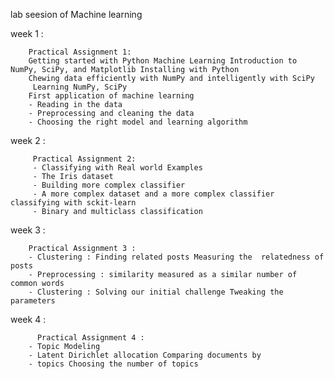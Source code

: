 lab seesion of Machine learning 

week 1 :

        Practical Assignment 1:
        Getting started with Python Machine Learning Introduction to NumPy, SciPy, and Matplotlib Installing with Python
        Chewing data efficiently with NumPy and intelligently with SciPy
         Learning NumPy, SciPy
        First application of machine learning
        - Reading in the data
        - Preprocessing and cleaning the data
        - Choosing the right model and learning algorithm
        
        
week 2 :

         Practical Assignment 2:
         - Classifying with Real world Examples
         - The Iris dataset
         - Building more complex classifier
         - A more complex dataset and a more complex classifier classifying with sckit-learn
         - Binary and multiclass classification
    
    
week 3 :
        
        Practical Assignment 3 :
        - Clustering : Finding related posts Measuring the  relatedness of posts 
        - Preprocessing : similarity measured as a similar number of common words 
        - Clustering : Solving our initial challenge Tweaking the parameters
        
week 4 :

          Practical Assignment 4 :
        - Topic Modeling 
        - Latent Dirichlet allocation Comparing documents by
        - topics Choosing the number of topics


